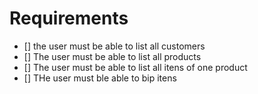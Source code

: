 # Requirements
- [] the user must be able to list all customers
- [] The user must be able to list all products
- [] The user must be able to list all itens of one product
- [] THe user must ble able to bip itens